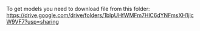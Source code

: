 To get models you need to download file from this folder:
https://drive.google.com/drive/folders/1blpUHfWMFm7HlC6dYNFmsXH1jlcW9VF7?usp=sharing
